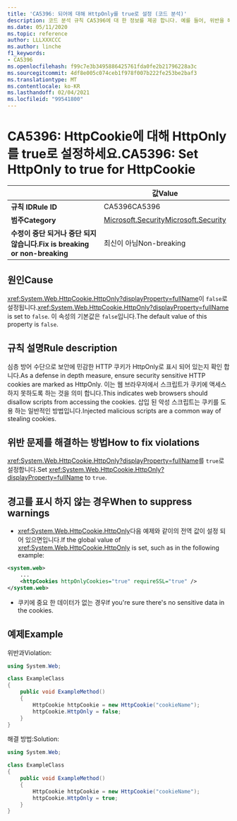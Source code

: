 ```yaml
---
title: 'CA5396: 되어에 대해 HttpOnly를 true로 설정 (코드 분석)'
description: 코드 분석 규칙 CA5396에 대 한 정보를 제공 합니다. 예를 들어, 위반을 해결 하는 방법, 위반 하는 경우를 포함 합니다.
ms.date: 05/11/2020
ms.topic: reference
author: LLLXXXCCC
ms.author: linche
f1_keywords:
- CA5396
ms.openlocfilehash: f99c7e3b3495886425761fda0fe2b21796228a3c
ms.sourcegitcommit: 4df8e005c074ceb1f978f007b222fe253be2baf3
ms.translationtype: MT
ms.contentlocale: ko-KR
ms.lasthandoff: 02/04/2021
ms.locfileid: "99541800"
---
```

# <a name="ca5396-set-httponly-to-true-for-httpcookie"></a><span data-ttu-id="76cdd-103">CA5396: HttpCookie에 대해 HttpOnly를 true로 설정하세요.</span><span class="sxs-lookup"><span data-stu-id="76cdd-103">CA5396: Set HttpOnly to true for HttpCookie</span></span>

| | <span data-ttu-id="76cdd-104">값</span><span class="sxs-lookup"><span data-stu-id="76cdd-104">Value</span></span> |
|-|-|
| <span data-ttu-id="76cdd-105">**규칙 ID**</span><span class="sxs-lookup"><span data-stu-id="76cdd-105">**Rule ID**</span></span> |<span data-ttu-id="76cdd-106">CA5396</span><span class="sxs-lookup"><span data-stu-id="76cdd-106">CA5396</span></span>|
| <span data-ttu-id="76cdd-107">**범주**</span><span class="sxs-lookup"><span data-stu-id="76cdd-107">**Category**</span></span> |[<span data-ttu-id="76cdd-108">Microsoft.Security</span><span class="sxs-lookup"><span data-stu-id="76cdd-108">Microsoft.Security</span></span>](security-warnings.md)|
| <span data-ttu-id="76cdd-109">**수정이 중단 되거나 중단 되지 않습니다.**</span><span class="sxs-lookup"><span data-stu-id="76cdd-109">**Fix is breaking or non-breaking**</span></span> |<span data-ttu-id="76cdd-110">최신이 아님</span><span class="sxs-lookup"><span data-stu-id="76cdd-110">Non-breaking</span></span>|

## <a name="cause"></a><span data-ttu-id="76cdd-111">원인</span><span class="sxs-lookup"><span data-stu-id="76cdd-111">Cause</span></span>

<span data-ttu-id="76cdd-112"><xref:System.Web.HttpCookie.HttpOnly?displayProperty=fullName>이 `false`로 설정됩니다.</span><span class="sxs-lookup"><span data-stu-id="76cdd-112"><xref:System.Web.HttpCookie.HttpOnly?displayProperty=fullName> is set to `false`.</span></span> <span data-ttu-id="76cdd-113">이 속성의 기본값은 `false`입니다.</span><span class="sxs-lookup"><span data-stu-id="76cdd-113">The default value of this property is `false`.</span></span>

## <a name="rule-description"></a><span data-ttu-id="76cdd-114">규칙 설명</span><span class="sxs-lookup"><span data-stu-id="76cdd-114">Rule description</span></span>

<span data-ttu-id="76cdd-115">심층 방어 수단으로 보안에 민감한 HTTP 쿠키가 HttpOnly로 표시 되어 있는지 확인 합니다.</span><span class="sxs-lookup"><span data-stu-id="76cdd-115">As a defense in depth measure, ensure security sensitive HTTP cookies are marked as HttpOnly.</span></span> <span data-ttu-id="76cdd-116">이는 웹 브라우저에서 스크립트가 쿠키에 액세스 하지 못하도록 하는 것을 의미 합니다.</span><span class="sxs-lookup"><span data-stu-id="76cdd-116">This indicates web browsers should disallow scripts from accessing the cookies.</span></span> <span data-ttu-id="76cdd-117">삽입 된 악성 스크립트는 쿠키를 도용 하는 일반적인 방법입니다.</span><span class="sxs-lookup"><span data-stu-id="76cdd-117">Injected malicious scripts are a common way of stealing cookies.</span></span>

## <a name="how-to-fix-violations"></a><span data-ttu-id="76cdd-118">위반 문제를 해결하는 방법</span><span class="sxs-lookup"><span data-stu-id="76cdd-118">How to fix violations</span></span>

<span data-ttu-id="76cdd-119"><xref:System.Web.HttpCookie.HttpOnly?displayProperty=fullName>를 `true`로 설정합니다.</span><span class="sxs-lookup"><span data-stu-id="76cdd-119">Set <xref:System.Web.HttpCookie.HttpOnly?displayProperty=fullName> to `true`.</span></span>

## <a name="when-to-suppress-warnings"></a><span data-ttu-id="76cdd-120">경고를 표시 하지 않는 경우</span><span class="sxs-lookup"><span data-stu-id="76cdd-120">When to suppress warnings</span></span>

- <span data-ttu-id="76cdd-121"><xref:System.Web.HttpCookie.HttpOnly>다음 예제와 같이의 전역 값이 설정 되어 있으면입니다.</span><span class="sxs-lookup"><span data-stu-id="76cdd-121">If the global value of <xref:System.Web.HttpCookie.HttpOnly> is set,  such as in the following example:</span></span>

```xml
<system.web>
    ...
    <httpCookies httpOnlyCookies="true" requireSSL="true" />
</system.web>
```

- <span data-ttu-id="76cdd-122">쿠키에 중요 한 데이터가 없는 경우</span><span class="sxs-lookup"><span data-stu-id="76cdd-122">If you're sure there's no sensitive data in the cookies.</span></span>

## <a name="example"></a><span data-ttu-id="76cdd-123">예제</span><span class="sxs-lookup"><span data-stu-id="76cdd-123">Example</span></span>

<span data-ttu-id="76cdd-124">위반과</span><span class="sxs-lookup"><span data-stu-id="76cdd-124">Violation:</span></span>

```csharp
using System.Web;

class ExampleClass
{
    public void ExampleMethod()
    {
        HttpCookie httpCookie = new HttpCookie("cookieName");
        httpCookie.HttpOnly = false;
    }
}
```

<span data-ttu-id="76cdd-125">해결 방법:</span><span class="sxs-lookup"><span data-stu-id="76cdd-125">Solution:</span></span>

```csharp
using System.Web;

class ExampleClass
{
    public void ExampleMethod()
    {
        HttpCookie httpCookie = new HttpCookie("cookieName");
        httpCookie.HttpOnly = true;
    }
}
```
